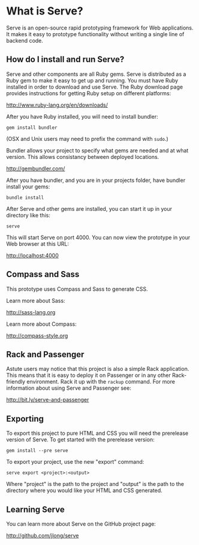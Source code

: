 What is Serve?
=============

Serve is an open-source rapid prototyping framework for Web applications. It makes it easy to prototype functionality without writing a single line of backend code.


How do I install and run Serve?
-------------------------------

Serve and other components are all Ruby gems. Serve is distributed as a Ruby gem to make it easy to get up and running. You must have Ruby installed in order to download and use Serve. The Ruby download page provides instructions for getting Ruby setup on different platforms:

<http://www.ruby-lang.org/en/downloads/>

After you have Ruby installed, you will need to install bundler:

    gem install bundler

(OSX and Unix users may need to prefix the command with `sudo`.)

Bundler allows your project to specify what gems are needed and at what version. This allows consistancy between deployed locations.

<http://gembundler.com/>

After you have bundler, and you are in your projects folder, have bundler install your gems:

	bundle install

After Serve and other gems are installed, you can start it up in your directory like this:

    serve

This will start Serve on port 4000. You can now view the prototype in your Web browser at this URL:

<http://localhost:4000>


Compass and Sass
----------------

This prototype uses Compass and Sass to generate CSS.

Learn more about Sass:

<http://sass-lang.org>

Learn more about Compass:

<http://compass-style.org>


Rack and Passenger
------------------

Astute users may notice that this project is also a simple Rack application. This means that it is easy to deploy it on Passenger or in any other Rack-friendly environment. Rack it up with the `rackup` command. For more information about using Serve and Passenger see:

<http://bit.ly/serve-and-passenger>


Exporting
---------

To export this project to pure HTML and CSS you will need the prerelease version of Serve. To get started with the prerelease version:

    gem install --pre serve

To export your project, use the new "export" command:

    serve export <project>:<output>

Where "project" is the path to the project and "output" is the path to the directory where you would like your HTML and CSS generated.


Learning Serve
-------------

You can learn more about Serve on the GitHub project page:

<http://github.com/jlong/serve>
